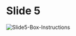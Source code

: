 # Slide 5
![Slide5-Box-Instructions](https://github.com/user-attachments/assets/fe967d46-0e83-4bc1-9028-8c5f4003c0ee)
